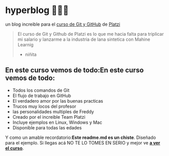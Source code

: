 # hyperblog 🧡🖤🤎
un blog increible para el [curso de Git y GitHub](https://platzi.com/cursos/git-github/ " Curso de Git y GitHub ") de [Platzi](https://platzi.com/ " Platzi ")
> El curso de Git y Github de Platzi es lo que me hacia falta para triplicar mi salario y lanzarme a la industria de lana sintetica con Mahine Learnig
> * niñita 

## En este curso vemos de todo:En este curso vemos de todo:
* Todos los comandos de Git
* El flujo de trabajo en GitHub
* El verdadero amor por las buenas practicas
* Trucos muy locos del profesor 
* las personalidades multiples de Freddy
* Creado por el increible Team Platzi
* Incluye ejemplos en Linux, Windows y Mac
* Disponible para todas las edades

Y como un amable recordatorio:**Este readme.md es un chiste**. Diseñado para el ejemplo. Si llegas acá NO TE LO TOMES EN SERIO y mejor ve [**a ver el curso**](https://platzi.com/cursos/git-github/ "a ver el curso ").
